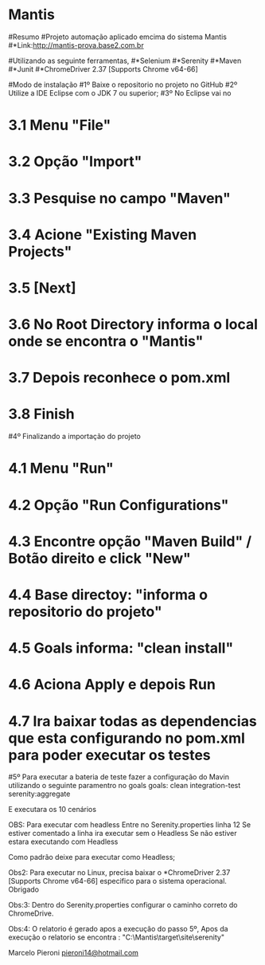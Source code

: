 # Mantis
#Resumo
#Projeto automação  aplicado emcima do sistema Mantis
#*Link:http://mantis-prova.base2.com.br

#Utilizando as seguinte ferramentas,
#*Selenium
#*Serenity
#*Maven
#*Junit
#*ChromeDriver 2.37 [Supports Chrome v64-66]


#Modo de instalação
#1º Baixe o repositorio no projeto no GitHub
#2º Utilize a IDE Eclipse com o JDK 7 ou superior;
#3º No Eclipse vai no 
#  3.1 Menu "File"
#  3.2 Opção "Import"
#  3.3 Pesquise no campo "Maven"
#  3.4 Acione  "Existing Maven Projects"
#  3.5 [Next]
#  3.6 No Root Directory informa o local onde se encontra o "Mantis"
#  3.7 Depois reconhece o pom.xml 
#  3.8 Finish
#4º Finalizando a importação do projeto
#	4.1 Menu "Run"
#	4.2 Opção "Run Configurations"
#	4.3 Encontre opção "Maven Build" / Botão direito e click "New"
#	4.4 Base directoy: "informa o repositorio do projeto"
#	4.5 Goals informa: "clean install"
#	4.6 Aciona Apply e depois Run 
#	4.7 Ira baixar todas as dependencias que esta configurando no pom.xml para poder executar os testes

#5º Para executar a bateria de teste  fazer a configuração do Mavin utilizando o seguinte paramentro no goals
goals: clean integration-test serenity:aggregate

E executara os 10 cenários


OBS: Para executar com headless
Entre no Serenity.properties linha 12
Se estiver comentado a linha ira executar sem o  Headless
Se não estiver estara executando com Headless

Como padrão deixe para executar como Headless;

Obs2: Para executar no Linux, precisa baixar o *ChromeDriver 2.37 [Supports Chrome v64-66] especifico para o sistema operacional.
Obrigado

Obs:3: Dentro do Serenity.properties configurar o caminho correto do ChromeDrive.

Obs:4: O relatorio é gerado apos a execução do passo 5º, Apos da execução o relatorio se encontra : "C:\Mantis\target\site\serenity"

Marcelo Pieroni
pieroni14@hotmail.com
